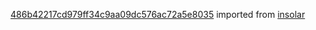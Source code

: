 [486b42217cd979ff34c9aa09dc576ac72a5e8035](https://github.com/insolar/insolar/commit/486b42217cd979ff34c9aa09dc576ac72a5e8035) imported from [insolar](https://github.com/insolar/insolar)
